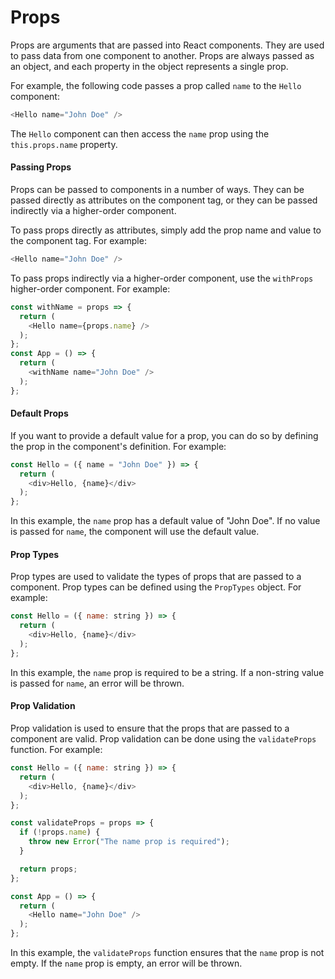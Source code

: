 # Props

Props are arguments that are passed into React components. They are used to pass data from one component to another. Props are always passed as an object, and each property in the object represents a single prop.

For example, the following code passes a prop called `name` to the `Hello` component:

```js
<Hello name="John Doe" />
```

The `Hello` component can then access the `name` prop using the `this.props.name` property.

#### Passing Props

Props can be passed to components in a number of ways. They can be passed directly as attributes on the component tag, or they can be passed indirectly via a higher-order component.

To pass props directly as attributes, simply add the prop name and value to the component tag. For example:

```js
<Hello name="John Doe" />
```

To pass props indirectly via a higher-order component, use the `withProps` higher-order component. For example:

```js
const withName = props => {
  return (
    <Hello name={props.name} />
  );
};
const App = () => {
  return (
    <withName name="John Doe" />
  );
};
```

#### Default Props

If you want to provide a default value for a prop, you can do so by defining the prop in the component's definition. For example:

```js
const Hello = ({ name = "John Doe" }) => {
  return (
    <div>Hello, {name}</div>
  );
};
```

In this example, the `name` prop has a default value of "John Doe". If no value is passed for `name`, the component will use the default value.

#### Prop Types

Prop types are used to validate the types of props that are passed to a component. Prop types can be defined using the `PropTypes` object. For example:

```js
const Hello = ({ name: string }) => {
  return (
    <div>Hello, {name}</div>
  );
};
```

In this example, the `name` prop is required to be a string. If a non-string value is passed for `name`, an error will be thrown.

#### Prop Validation

Prop validation is used to ensure that the props that are passed to a component are valid. Prop validation can be done using the `validateProps` function. For example:

```js
const Hello = ({ name: string }) => {
  return (
    <div>Hello, {name}</div>
  );
};

const validateProps = props => {
  if (!props.name) {
    throw new Error("The name prop is required");
  }

  return props;
};

const App = () => {
  return (
    <Hello name="John Doe" />
  );
};
```

In this example, the `validateProps` function ensures that the `name` prop is not empty. If the `name` prop is empty, an error will be thrown.

